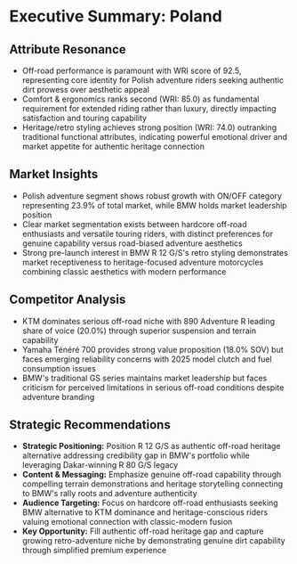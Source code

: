 # Executive Summary: Poland

## Attribute Resonance
- Off-road performance is paramount with WRI score of 92.5, representing core identity for Polish adventure riders seeking authentic dirt prowess over aesthetic appeal
- Comfort & ergonomics ranks second (WRI: 85.0) as fundamental requirement for extended riding rather than luxury, directly impacting satisfaction and touring capability
- Heritage/retro styling achieves strong position (WRI: 74.0) outranking traditional functional attributes, indicating powerful emotional driver and market appetite for authentic heritage connection

## Market Insights
- Polish adventure segment shows robust growth with ON/OFF category representing 23.9% of total market, while BMW holds market leadership position
- Clear market segmentation exists between hardcore off-road enthusiasts and versatile touring riders, with distinct preferences for genuine capability versus road-biased adventure aesthetics
- Strong pre-launch interest in BMW R 12 G/S's retro styling demonstrates market receptiveness to heritage-focused adventure motorcycles combining classic aesthetics with modern performance

## Competitor Analysis
- KTM dominates serious off-road niche with 890 Adventure R leading share of voice (20.0%) through superior suspension and terrain capability
- Yamaha Ténéré 700 provides strong value proposition (18.0% SOV) but faces emerging reliability concerns with 2025 model clutch and fuel consumption issues
- BMW's traditional GS series maintains market leadership but faces criticism for perceived limitations in serious off-road conditions despite adventure branding

## Strategic Recommendations
- **Strategic Positioning:** Position R 12 G/S as authentic off-road heritage alternative addressing credibility gap in BMW's portfolio while leveraging Dakar-winning R 80 G/S legacy
- **Content & Messaging:** Emphasize genuine off-road capability through compelling terrain demonstrations and heritage storytelling connecting to BMW's rally roots and adventure authenticity
- **Audience Targeting:** Focus on hardcore off-road enthusiasts seeking BMW alternative to KTM dominance and heritage-conscious riders valuing emotional connection with classic-modern fusion
- **Key Opportunity:** Fill authentic off-road heritage gap and capture growing retro-adventure niche by demonstrating genuine dirt capability through simplified premium experience